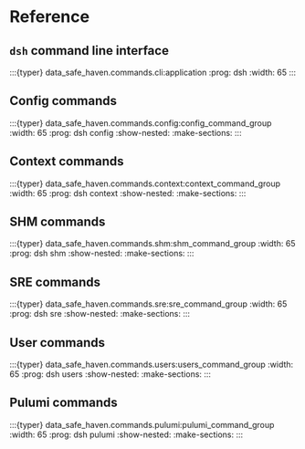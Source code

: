 # Reference

## `dsh` command line interface

:::{typer} data_safe_haven.commands.cli:application
:prog: dsh
:width: 65
:::

## Config commands

:::{typer} data_safe_haven.commands.config:config_command_group
:width: 65
:prog: dsh config
:show-nested:
:make-sections:
:::

## Context commands

:::{typer} data_safe_haven.commands.context:context_command_group
:width: 65
:prog: dsh context
:show-nested:
:make-sections:
:::

## SHM commands

:::{typer} data_safe_haven.commands.shm:shm_command_group
:width: 65
:prog: dsh shm
:show-nested:
:make-sections:
:::

## SRE commands

:::{typer} data_safe_haven.commands.sre:sre_command_group
:width: 65
:prog: dsh sre
:show-nested:
:make-sections:
:::

## User commands

:::{typer} data_safe_haven.commands.users:users_command_group
:width: 65
:prog: dsh users
:show-nested:
:make-sections:
:::


## Pulumi commands

:::{typer} data_safe_haven.commands.pulumi:pulumi_command_group
:width: 65
:prog: dsh pulumi
:show-nested:
:make-sections:
:::
